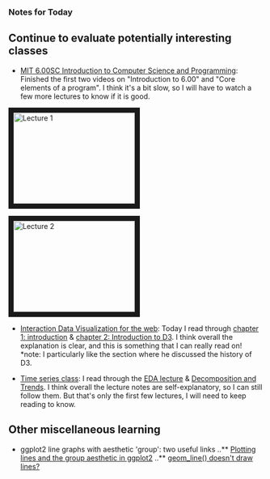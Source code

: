 ### Notes for Today

## Continue to evaluate potentially interesting classes

* [MIT 6.00SC Introduction to Computer Science and Programming](http://ocw.mit.edu/courses/electrical-engineering-and-computer-science/6-00sc-introduction-to-computer-science-and-programming-spring-2011/unit-1/lecture-2-core-elements-of-a-program/): Finished the first two videos on "Introduction to 6.00" and "Core elements of a program". I think it's a bit slow, so I will have to watch a few more lectures to know if it is good.

<a href="http://www.youtube.com/watch?feature=player_embedded&v=bX3jvD7XFPs
" target="_blank"><img src="http://img.youtube.com/vi/bX3jvD7XFPs/0.jpg" 
alt="Lecture 1" width="240" height="180" border="10" align="middle" /></a>

<a href="http://www.youtube.com/watch?feature=player_embedded&v=SLvTCHhu5SE
" target="_blank"><img src="http://img.youtube.com/vi/SLvTCHhu5SE/0.jpg"
alt="Lecture 2" width="240" height="180" border="10" align="middle" /></a>

* [Interaction Data Visualization for the web](http://chimera.labs.oreilly.com/books/1230000000345/index.html): Today I read through [chapter 1: introduction](http://chimera.labs.oreilly.com/books/1230000000345/ch01.html) & [chapter 2: Introduction to D3](http://chimera.labs.oreilly.com/books/1230000000345/ch02.html). I think overall the explanation is clear, and this is something that I can really read on! *note: I particularly like the section where he discussed the history of D3.

* [Time series class](http://stat565.cwick.co.nz/): I read through the [EDA lecture](http://stat565.cwick.co.nz/lectures/02-eda.pdf) & [Decomposition and Trends](http://stat565.cwick.co.nz/lectures/03-trend.pdf). I think overall the lecture notes are self-explanatory, so I can still follow them. But that's only the first few lectures, I will need to keep reading to know.


## Other miscellaneous learning

* ggplot2 line graphs with aesthetic 'group': two useful links
..** [Plotting lines and the group aesthetic in ggplot2](http://stackoverflow.com/questions/10357768/plotting-lines-and-the-group-aesthetic-in-ggplot2)
..** [geom_line() doesn't draw lines?](http://kohske.wordpress.com/2010/12/27/faq-geom_line-doesnt-draw-lines/)

